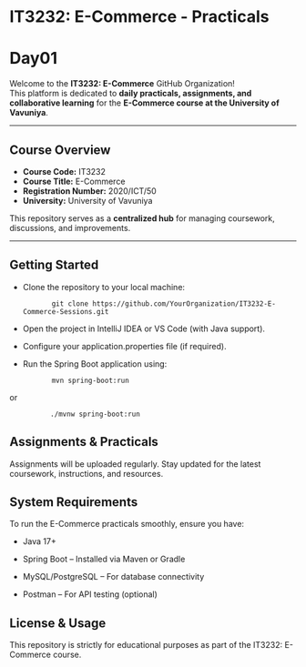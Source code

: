 # IT3232: E-Commerce - Practicals
# Day01 

Welcome to the **IT3232: E-Commerce** GitHub Organization!   
This platform is dedicated to **daily practicals, assignments, and collaborative learning** for the **E-Commerce course at the University of Vavuniya**.  

---

## Course Overview  
- **Course Code:** IT3232  
- **Course Title:** E-Commerce  
- **Registration Number:** 2020/ICT/50  
- **University:** University of Vavuniya  

This repository serves as a **centralized hub** for managing coursework, discussions, and improvements.  

---

## Getting Started  
-  Clone the repository to your local machine:  

              git clone https://github.com/YourOrganization/IT3232-E-Commerce-Sessions.git

-  Open the project in IntelliJ IDEA or VS Code (with Java support).
-  Configure your application.properties file (if required).
-  Run the Spring Boot application using:

              mvn spring-boot:run

  or

              ./mvnw spring-boot:run

## Assignments & Practicals
Assignments will be uploaded regularly.
Stay updated for the latest coursework, instructions, and resources.

## System Requirements
To run the E-Commerce practicals smoothly, ensure you have:

- Java 17+

- Spring Boot – Installed via Maven or Gradle

- MySQL/PostgreSQL – For database connectivity

- Postman – For API testing (optional)

## License & Usage
This repository is strictly for educational purposes as part of the IT3232: E-Commerce course.
